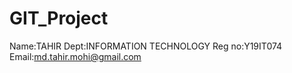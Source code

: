 # GIT_Project
Name:TAHIR 
Dept:INFORMATION TECHNOLOGY 
Reg no:Y19IT074
Email:md.tahir.mohi@gmail.com

